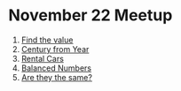 # November 22 Meetup

1. [Find the value]()
2. [Century from Year]()
3. [Rental Cars]()
4. [Balanced Numbers]()
5. [Are they the same?]()
